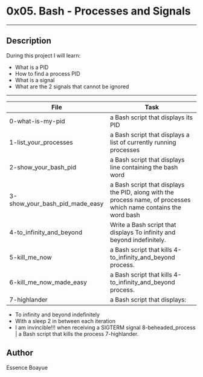 # 0x05. Bash - Processes and Signals
---
## Description

During this project I will learn:
- What is a PID
- How to find a process PID
- What is a signal
- What are the 2 signals that cannot be ignored
---
File|Task
---|---
0-what-is-my-pid | a Bash script that displays its PID
1-list_your_processes | a Bash script that displays a list of currently running processes
2-show_your_bash_pid | a Bash script that displays line containing the bash word
3-show_your_bash_pid_made_easy | a Bash script that displays the PID, along with the process name, of processes which name contains the word bash
4-to_infinity_and_beyond | Write a Bash script that displays To infinity and beyond indefinitely.
5-kill_me_now | a Bash script that kills 4-to_infinity_and_beyond process.
6-kill_me_now_made_easy| a Bash script that kills 4-to_infinity_and_beyond process.
7-highlander | a Bash script that displays:
- To infinity and beyond indefinitely
- With a sleep 2 in between each iteration
- I am invincible!!! when receiving a SIGTERM signal
8-beheaded_process | a Bash script that kills the process 7-highlander.

## Author
Essence Boayue

